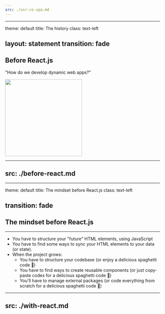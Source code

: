 ```yaml
---
src: ./ssr-vs-spa.md
---
```


---
theme: default
title: The history
class: text-left

layout: statement
transition: fade
---

## Before React.js

<div v-click class="mt-10">
  <p class="italic">"How do we develop dynamic web apps?"</p>
</div>

<img v-click src="/assets/html-css-js.png" width="250" height="250" class="bg-white absolute top-[20%] -rotate-20" />

---
src: ./before-react.md
---

---
theme: default
title: The mindset before React.js
class: text-left

transition: fade
---

## The mindset before React.js
___

<ul class="mt-10">
  <li v-click class="text-2xl">You have to structure your "future" HTML elements, using JavaScript</li>
  <li v-click class="text-2xl">You have to find some ways to sync your HTML elements to your data (or state).</li>
  <li v-click class="text-2xl">
    <span class="opacity-50">When the project grows:</span>
    <ul>
      <li>
        <span class="text-2xl">You have to structure your codebase (or enjoy a delicious spaghetti code 🍝)</span>
      </li>
      <li>
        <span class="text-2xl">You have to find ways to create reusable components (or just copy-paste codes for a delicious spaghetti code 🍝)</span>
      </li>
      <li>
        <span class="text-2xl">You'll have to manage external packages (or code everything from scratch for a delicious spaghetti code 🍝)</span>
      </li>
    </ul>
  </li>
</ul>

---
src: ./with-react.md
---
